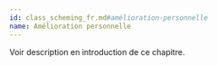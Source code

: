 ```yaml
---
id: class_scheming_fr.md#amélioration-personnelle
name: Amélioration personnelle
---
```


Voir description en introduction de ce chapitre.

